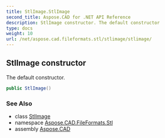 ```yaml
---
title: StlImage.StlImage
second_title: Aspose.CAD for .NET API Reference
description: StlImage constructor. The default constructor
type: docs
weight: 10
url: /net/aspose.cad.fileformats.stl/stlimage/stlimage/
---
```

## StlImage constructor

The default constructor.

```csharp
public StlImage()
```

### See Also

* class [StlImage](../)
* namespace [Aspose.CAD.FileFormats.Stl](../../stlimage/)
* assembly [Aspose.CAD](../../../)


